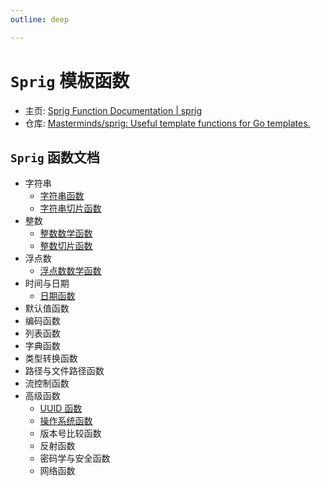 ```yaml
---
outline: deep

---
```


# `Sprig` 模板函数

* 主页: [Sprig Function Documentation | sprig](http://masterminds.github.io/sprig/)
* 仓库: [Masterminds/sprig: Useful template functions for Go templates.](https://github.com/Masterminds/sprig)

## `Sprig` 函数文档

- 字符串
  - [字符串函数](./strings.md)
  - [字符串切片函数](./string-slice.md)
- 整数
  - [整数数学函数](./math.md)
  - [整数切片函数](./integer-slice.md)
- 浮点数
  - [浮点数数学函数](./mathf.md)
- 时间与日期
  - [日期函数](./date.md)
- 默认值函数
- 编码函数
- 列表函数
- 字典函数
- 类型转换函数
- 路径与文件路径函数
- 流控制函数
- 高级函数
  - [UUID 函数](./uuid.md)
  - [操作系统函数](./os.md)
  - 版本号比较函数
  - 反射函数
  - 密码学与安全函数
  - 网络函数
